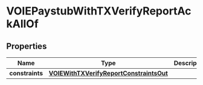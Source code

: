 

# VOIEPaystubWithTXVerifyReportAckAllOf


## Properties

| Name | Type | Description | Notes |
|------------ | ------------- | ------------- | -------------|
|**constraints** | [**VOIEWithTXVerifyReportConstraintsOut**](VOIEWithTXVerifyReportConstraintsOut.md) |  |  [optional] |




